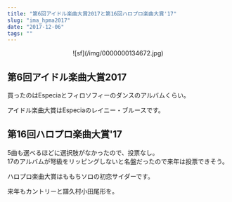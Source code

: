 ```yaml
---
title: "第6回アイドル楽曲大賞2017と第16回ハロプロ楽曲大賞'17"
slug: "ima_hpma2017"
date: "2017-12-06"
tags: ""
---
```

<!--more-->
<div align="center">
![sf](/img/0000000134672.jpg)
</div>

## 第6回アイドル楽曲大賞2017
買ったのはEspeciaとフィロソフィーのダンスのアルバムくらい。

アイドル楽曲大賞はEspeciaのレイニー・ブルースです。

## 第16回ハロプロ楽曲大賞'17
5曲も選べるほどに選択肢がなかったので、投票なし。  
17のアルバムが弩級をリッピングしないと名盤だったので来年は投票できそう。

ハロプロ楽曲大賞はももちソロの初恋サイダーです。

来年もカントリーと譜久村小田尾形を。
